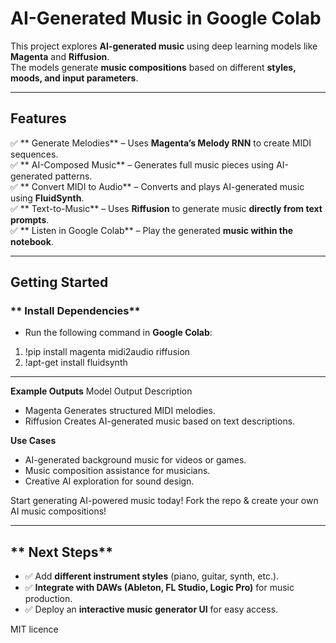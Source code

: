 # AI-Generated Music in Google Colab  

This project explores **AI-generated music** using deep learning models like **Magenta** and **Riffusion**.  
The models generate **music compositions** based on different **styles, moods, and input parameters**.

---

## Features
✅ ** Generate Melodies** – Uses **Magenta’s Melody RNN** to create MIDI sequences.  
✅ ** AI-Composed Music** – Generates full music pieces using AI-generated patterns.  
✅ ** Convert MIDI to Audio** – Converts and plays AI-generated music using **FluidSynth**.  
✅ ** Text-to-Music** – Uses **Riffusion** to generate music **directly from text prompts**.  
✅ ** Listen in Google Colab** – Play the generated **music within the notebook**.  

---

##  Getting Started

### ** Install Dependencies**  
 - Run the following command in **Google Colab**:
1. !pip install magenta midi2audio riffusion
2. !apt-get install fluidsynth
---
**Example Outputs**
Model	Output Description
- Magenta	Generates structured MIDI melodies.
- Riffusion	Creates AI-generated music based on text descriptions.
  
**Use Cases**
-  AI-generated background music for videos or games.
-  Music composition assistance for musicians.
-  Creative AI exploration for sound design.

 Start generating AI-powered music today!
 Fork the repo & create your own AI music compositions! 


---

## ** Next Steps**
- ✅ Add **different instrument styles** (piano, guitar, synth, etc.).  
- ✅ **Integrate with DAWs (Ableton, FL Studio, Logic Pro)** for music production.  
- ✅ Deploy an **interactive music generator UI** for easy access.  

MIT licence 
